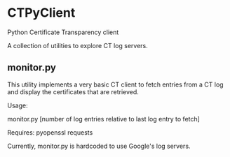 CTPyClient
==========

Python Certificate Transparency client

A collection of utilities to explore CT log servers.

monitor.py
----------

This utility implements a very basic CT client to fetch entries
from a CT log and display the certificates that are retrieved.

Usage:

monitor.py [number of log entries relative to last log entry to fetch]

Requires:
pyopenssl
requests

Currently, monitor.py is hardcoded to use Google's log servers.
